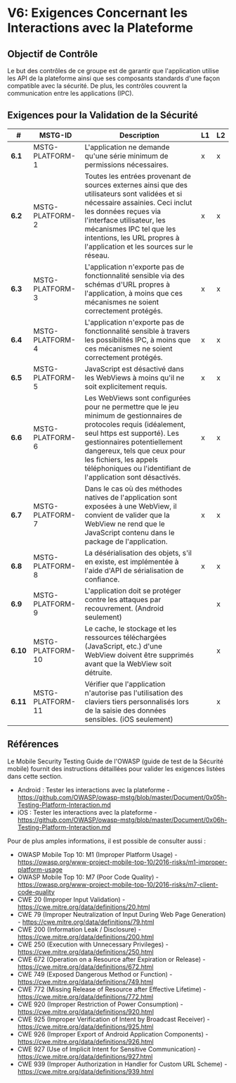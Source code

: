 # V6: Exigences Concernant les Interactions avec la Plateforme

## Objectif de Contrôle

Le but des contrôles de ce groupe est de garantir que l'application utilise les API de la plateforme ainsi que ses composants standards d'une façon compatible avec la sécurité. De plus, les contrôles couvrent la communication entre les applications (IPC).

## Exigences pour la Validation de la Sécurité

| # | MSTG-ID | Description | L1 | L2 |
| -- | ---------- | ---------------------- | - | - |
| **6.1** | MSTG-PLATFORM-1 | L'application ne demande qu'une série minimum de permissions nécessaires. | x | x |
| **6.2** | MSTG-PLATFORM-2 | Toutes les entrées provenant de sources externes ainsi que des utilisateurs sont validées et si nécessaire assainies. Ceci inclut les données reçues via l'interface utilisateur, les mécanismes IPC tel que les intentions, les URL propres à l'application et les sources sur le réseau.| x | x |
| **6.3** | MSTG-PLATFORM-3 | L'application n'exporte pas de fonctionnalité sensible via des schémas d'URL propres à l'application, à moins que ces mécanismes ne soient correctement protégés. | x | x |
| **6.4** | MSTG-PLATFORM-4 | L'application n'exporte pas de fonctionnalité sensible à travers les possibilités IPC, à moins que ces mécanismes ne soient correctement protégés. | x | x |
| **6.5** | MSTG-PLATFORM-5 | JavaScript est désactivé dans les WebViews à moins qu'il ne soit explicitement requis. | x | x |
| **6.6** | MSTG-PLATFORM-6 | Les WebViews sont configurées pour ne permettre que le jeu minimum de gestionnaires de protocoles requis (idéalement, seul https est supporté). Les gestionnaires potentiellement dangereux, tels que ceux pour les fichiers, les appels téléphoniques ou l'identifiant de l'application sont désactivés. | x | x |
| **6.7** | MSTG-PLATFORM-7 | Dans le cas où des méthodes natives de l'application sont exposées à une WebView, il convient de valider que la WebView ne rend que le JavaScript contenu dans le package de l'application. | x | x |
| **6.8** | MSTG-PLATFORM-8 | La désérialisation des objets, s'il en existe, est implémentée à l'aide d'API de sérialisation de confiance. | x | x |
| **6.9** | MSTG-PLATFORM-9 | L'application doit se protéger contre les attaques par recouvrement. (Android seulement) |  | x |
| **6.10** | MSTG-PLATFORM-10 | Le cache, le stockage et les ressources téléchargées (JavaScript, etc.) d'une WebView doivent être supprimés avant que la WebView soit détruite. |  | x |
| **6.11** | MSTG-PLATFORM-11 | Vérifier que l'application n'autorise pas l'utilisation des claviers tiers personnalisés lors de la saisie des données sensibles. (iOS seulement) |  | x |

## Références

Le Mobile Security Testing Guide de l'OWASP (guide de test de la Sécurité mobile) fournit des instructions détaillées pour valider les exigences listées dans cette section.

- Android : Tester les interactions avec la plateforme - <https://github.com/OWASP/owasp-mstg/blob/master/Document/0x05h-Testing-Platform-Interaction.md>
- iOS : Tester les interactions avec la plateforme - <https://github.com/OWASP/owasp-mstg/blob/master/Document/0x06h-Testing-Platform-Interaction.md>

Pour de plus amples informations, il est possible de consulter aussi :

- OWASP Mobile Top 10: M1 (Improper Platform Usage) - <https://owasp.org/www-project-mobile-top-10/2016-risks/m1-improper-platform-usage>
- OWASP Mobile Top 10: M7 (Poor Code Quality) - <https://owasp.org/www-project-mobile-top-10/2016-risks/m7-client-code-quality>
- CWE 20 (Improper Input Validation) - <https://cwe.mitre.org/data/definitions/20.html>
- CWE 79 (Improper Neutralization of Input During Web Page Generation) - <https://cwe.mitre.org/data/definitions/79.html>
- CWE 200 (Information Leak / Disclosure) - <https://cwe.mitre.org/data/definitions/200.html>
- CWE 250 (Execution with Unnecessary Privileges) - <https://cwe.mitre.org/data/definitions/250.html>
- CWE 672 (Operation on a Resource after Expiration or Release) - <https://cwe.mitre.org/data/definitions/672.html>
- CWE 749 (Exposed Dangerous Method or Function) - <https://cwe.mitre.org/data/definitions/749.html>
- CWE 772 (Missing Release of Resource after Effective Lifetime) - <https://cwe.mitre.org/data/definitions/772.html>
- CWE 920 (Improper Restriction of Power Consumption) - <https://cwe.mitre.org/data/definitions/920.html>
- CWE 925 (Improper Verification of Intent by Broadcast Receiver) - <https://cwe.mitre.org/data/definitions/925.html>
- CWE 926 (Improper Export of Android Application Components) - <https://cwe.mitre.org/data/definitions/926.html>
- CWE 927 (Use of Implicit Intent for Sensitive Communication) - <https://cwe.mitre.org/data/definitions/927.html>
- CWE 939 (Improper Authorization in Handler for Custom URL Scheme) - <https://cwe.mitre.org/data/definitions/939.html>
